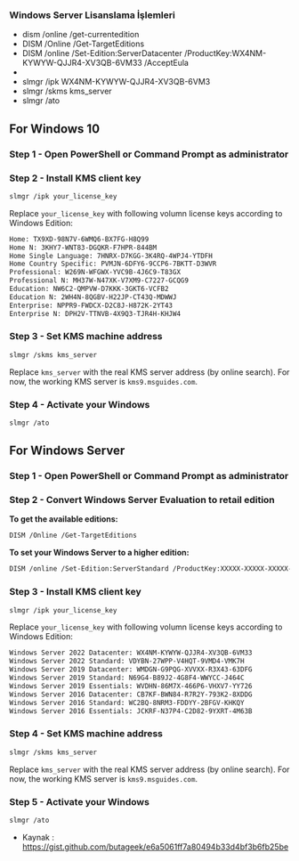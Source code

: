 



### Windows Server Lisanslama İşlemleri

- dism /online /get-currentedition
- DISM /Online /Get-TargetEditions
- DISM /online /Set-Edition:ServerDatacenter /ProductKey:WX4NM-KYWYW-QJJR4-XV3QB-6VM33 /AcceptEula
- 
- slmgr /ipk WX4NM-KYWYW-QJJR4-XV3QB-6VM3
- slmgr /skms kms_server
- slmgr /ato


## For Windows 10

### Step 1 - Open PowerShell or Command Prompt as administrator

### Step 2 - Install KMS client key
```bash
slmgr /ipk your_license_key
```
Replace `your_license_key` with following volumn license keys according to Windows Edition:
```bash
Home: TX9XD-98N7V-6WMQ6-BX7FG-H8Q99
Home N: 3KHY7-WNT83-DGQKR-F7HPR-844BM
Home Single Language: 7HNRX-D7KGG-3K4RQ-4WPJ4-YTDFH
Home Country Specific: PVMJN-6DFY6-9CCP6-7BKTT-D3WVR
Professional: W269N-WFGWX-YVC9B-4J6C9-T83GX
Professional N: MH37W-N47XK-V7XM9-C7227-GCQG9
Education: NW6C2-QMPVW-D7KKK-3GKT6-VCFB2
Education N: 2WH4N-8QGBV-H22JP-CT43Q-MDWWJ
Enterprise: NPPR9-FWDCX-D2C8J-H872K-2YT43
Enterprise N: DPH2V-TTNVB-4X9Q3-TJR4H-KHJW4
```

### Step 3 - Set KMS machine address
```bash
slmgr /skms kms_server
```
Replace `kms_server` with the real KMS server address (by online search). For now, the working KMS server is `kms9.msguides.com`.

### Step 4 - Activate your Windows
```bash
slmgr /ato
```

## For Windows Server

### Step 1 - Open PowerShell or Command Prompt as administrator

### Step 2 - Convert Windows Server Evaluation to retail edition
**To get the available editions:**
```bash
DISM /Online /Get-TargetEditions
```

**To set your Windows Server to a higher edition:**
```bash
DISM /online /Set-Edition:ServerStandard /ProductKey:XXXXX-XXXXX-XXXXX-XXXXX-XXXXX /AcceptEula
```

### Step 3 - Install KMS client key
```bash
slmgr /ipk your_license_key
```
Replace `your_license_key` with following volumn license keys according to Windows Edition:
```bash
Windows Server 2022 Datacenter: WX4NM-KYWYW-QJJR4-XV3QB-6VM33
Windows Server 2022 Standard: VDYBN-27WPP-V4HQT-9VMD4-VMK7H
Windows Server 2019 Datacenter: WMDGN-G9PQG-XVVXX-R3X43-63DFG
Windows Server 2019 Standard: N69G4-B89J2-4G8F4-WWYCC-J464C
Windows Server 2019 Essentials: WVDHN-86M7X-466P6-VHXV7-YY726
Windows Server 2016 Datacenter: CB7KF-BWN84-R7R2Y-793K2-8XDDG
Windows Server 2016 Standard: WC2BQ-8NRM3-FDDYY-2BFGV-KHKQY
Windows Server 2016 Essentials: JCKRF-N37P4-C2D82-9YXRT-4M63B
```

### Step 4 - Set KMS machine address
```bash
slmgr /skms kms_server
```
Replace `kms_server` with the real KMS server address (by online search). For now, the working KMS server is `kms9.msguides.com`.

### Step 5 - Activate your Windows
```bash
slmgr /ato
```


- Kaynak : https://gist.github.com/butageek/e6a5061ff7a80494b33d4bf3b6fb25be
